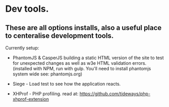 # Dev tools.

## These are all options installs, also a useful place to centeralise development tools.

Currently setup: 

- PhantomJS & CasperJS building a static HTML version of the site to test
for unexpected changes as well as w3e HTML validation errors. (installed with NPM, run with gulp. 
You'll need to install phantomjs system wide see: phantomjs.org)

- Siege - Load test to see how the application reacts.

- XHProf - PHP profiling. read at: https://github.com/tideways/php-xhprof-extension

